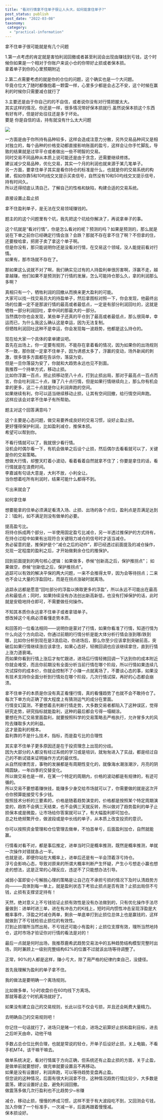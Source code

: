 ```yaml
---
title: "看对行情拿不住单子很让人头大，如何能拿住单子?"
post_status: publish
post_date: "2022-03-08"
taxonomy:
 category: 
  - "practical-information"
---
```


拿不住单子很可能就是有几个问题

1.第一点考虑的肯定就是害怕利润回撤或者甚至利润会出现由赚钱到亏钱，这个时候你如果是一个相对于你账户来说小仓的你带好止损或者保本损。  
拿着单子到你的心里预期附近

2.第二点需要考虑的就是你的仓位的问题，这个确实也是一个大问题。  
毕竟仓位大了随时都像抱着一颗雷一样，心里多少都是会忐忑不安，这个时候在赢利的时候你只需要减仓就行了

3.主要还是由于你自己的的不自信，或者说你没有对行情把握太大。  
其实这样的情况，你还是一样，很多情况带好保本损就行.虽然说保本损这个东西有好有坏，但是好处往往还是多于坏处。  
要是 你是自信的话，持有就没有什么太大问题

![](https://cdn.fendou.la/funstoutiao/2020/11/134416708.jpg)

一方面是由于你所持有品种较多，这样会造成注意力分散，另外交易品种间又是相对独立的，每个品种的价格变动都直接影响账面的盈亏，这样会让你手忙脚乱，导致的结果就是过早平仓或者做出一些不明智的交易。  
同时交易不同品种从本质上说可能还是由于贪念，还需要继续修炼。  
建议减少交易品种，优化交易，其实一个月的利润也就来源于某几笔单子。  
另一方面，要拿住单子其实是看你持仓的标准是什么，也就是你的交易系统的构建，假如你靠5和10均线交叉提示买卖信号，自然没有10和50均线交叉提示信号，持有时间久。  
所以还得彻底认清自己，了解自己的性格和缺陷，构建合适的交易系统。  

直接设置止盈止损

拿不住盈利单子，是无法在交易领域赚钱的。  

题主的的这个问题里有个坑，我先把这个坑给你解决了，再说拿单子的事。  

这个坑就是“看对行情”，你是怎么看对的呢？预测的吗？如果是预测的，那么就是说在下单之前你已经确定行情会涨？会跌？那就不存在拿不住了啊？不但拿的住，还要梭哈拿，把房子卖了拿这个单子啊。  
但是你没有，那只能说明你还是没看对行情，在交易这个领域，没人能提前看对行情。  
如果有，那市场就不存在了。  

那如果这么说就不对了啊，我们确实见过有的人持盈利单很厉害啊，浮赢不走，越拿越赚，他们如果不是预测到了行情的发展，怎么可能持仓那么久，拿的利润那么多啊？

真相只有一个，牺牲利润的回撤从而换来更大盈利的可能。  
大家可以找一找交易员大的持盈单子，然后拿图标对照一下，你会发现，他最终出场的位置一定不是那波行情的最高或者最低点，一定是有部分利润回吐的，这就是牺牲一部分利润回吐，拿中间的那最大的一部分。  
当然偶尔你也会发现，某些单子还真的平仓到了最高或者最低点，那么很简单，幸运而已，为什么我这么确认这是幸运，因为无法复制。  
但牺牲利润回吐这种不是幸运，你会发现每一波趋势，他都是这么持仓的。  

现在给大家一个具体的拿单建议吧。  
首先在出场上，你一定要有规则，不能存在拿着看的情况，因为如果你的出场规则不一致，那你就一定拿不住单子，因为诱惑太多了，浮赢的变动，场外新闻的刺激，很多很多方面都在告诉你，落袋为安。  
但是一旦你落袋为安了，你就和大趋势永远也见不到面。  
我推荐一个持单方式，移动止损。  
比如你浮赢一百点，把止损移动至八十点，打到止损出局，那对于最高点一百点而言，你会吐利润二十点，赚了八十点行情，但是如果行情继续向上，那么你有机会拿的更多，这二十点就是你让利润奔跑的空间。  
如果继续有利，你可以适当继续移动止损，让其有空间回撤，给行情空间奔跑。  
这样应该会对拿不住单子有所帮助。  

题主对这个回答满意吗？

这个主要是心态问题，做交易要养成良好的交易习惯，设好止盈止损。  
更好懂得保护利润，比如盈利减仓，推保本损。  
希望可以帮到你。  

不看行情就可以了，我就很少看行情。  
没机会时偶尔看一下，有机会做单之后设个止损，然后偶尔去看看就可以了，关键是你的交易策略。  
想做大行情，却整天盯着小波动，看着看着自然就拿不住了；你要是拿住的话，看行情就是在浪费时间。  
李嘉诚有句话大意是，大利不放，小利全让。  
当你想着吃所有利润时，结果可能什么都得不到。  

亏出来就会了

如何拿住单

想要能拿的住单必须满足看清入场、止损、出场的各个点位，盈利点是否满足达到2：1盈利，如不满足则没有做单的必要。  

提高盈亏比。  
将持仓拆成两个部分，一半使用固定盈亏比减仓，另一半透过推保护的方式持有，在持仓过程中如果有出现符合关键阻力减仓的信号时才适当减仓。  
务必留意的是，推保护是个“减仓之后的动作”，即已经透过前面提及的减仓操作，兑现一定程度的盈利之后，才开始做剩余仓位的推保护。  

  

回到前面提到的两句核心逻辑：如果做多，恭候“创新高之后，保护推拐点”； 如果做空，恭候“创新低之后，保护推拐点”。  
追踪可以有效的解决平保的两大问题，一来不会推得太早，因为会等待拐点；二来也不会让大量的浮盈回吐，而是在拐点涨破时就离场。  

  

追踪永远都是愿意“回吐部分的浮盈以换取更多的浮盈”，所以永远不可能出在最高点和最低点；同时，如果持续没有办法创出新高新低，也没有打掉保护的话，此时就是安稳地持仓即可，不需要做任何操作。  

  

不知其本质你永远拿不住单子或者拿错单子。  
想改掉这个毛病必须看懂走势本质。  

和回答的一位看法相同——说明你是蒙对了行情，如果你看准了行情，知道行情为什么向这个方向启动，你通过前期的行情分析是能大体分析行情会涨到哪/跌到哪，比如你分析到现在是3浪启动，你进场后，那么你至少应该拿到突破前高，突破后如果行情继续涨应该拿住，如果心态好，轻微回调也应该继续拿住，直到行情上涨力道衰竭。  
而如果你看到行情上涨后才匆忙跟进，进场后行情轻微回调一下达到你的成本附近你就会难受，而且你前期没有全面分析当前行情在哪个阶段，所以行情如果连续几次试探你的成本价，你就会控制不了小赚一点就离场了，不要谈心态的事，如果没有技术支持你全面分析到行情处在哪个阶段，几次行情试探，再好的心态都会崩溃。  

拿不住单子的本质是你没有真正看懂行情，真的看懂趋势了也就不会不敢持仓了。  
每次下单方向正确了很大程度上有猜测运气的成分在里面。  
行情变幻莫测，不要想着去判断行情走势，大多数交易者都陷入了这种误区，觉得研究走势，研究指标就能盈利，这种的最后都会亏得一塌糊涂。  
要想在外汇交易里面盈利，就要按照科学的交易策略去严格执行，允许冒多大的风险去赚取多大的利益。  
这才是盈利的根本。  
盈利靠的不是什么技术，指标，而是盈亏比的合理性

其实拿不住单子更多原因还是在于投资理念上出现的分歧。  
因为大部分的人都没有经过系统的学习或是培训，就匆匆进入了实战，都是经过自己的不断试错来证明操作方式的最优性。  
从自然规律而言，事物的发展都是有周期性变化的，就像海水潮涨潮汐，月亮的阴晴圆缺，一年四季的交替变化。  
所以做交易也是一样，在某一个特定的周期内，价格的波动都是有规律的，有迹可循的。  
所以交易不要想着赚快钱，能赚多少身交给市场就可以了，你需要做的就是这次开仓你预算能接受亏多少钱。  
按照技术分析的三要素的，价格是随着趋势演变的，价格都是按照某个特定周期演变的，趋势不会俩三天结束，也不会俩三天就反转，所以做对了趋势盈利的单子止损保本或是微盈，让市场给你答案就可以了，有大幅盈利即可加仓。  
总之杜绝频繁开仓，做波段或是中长线的单子，从本质上改变投资的意识。  

你可以按照资金管理和仓位管理去做单，不怕首单亏，后面盈利加仓，自然就能赢。  

行情看对看不对，都是事后推定，进单当时只是概率推测，既然是概率推测，单就一次操作对错就各占一半。  
也就是说，即便你站在大概率上，进单后还是有一半会顶着浮亏持仓。  
浮亏会影响心态，导致对原来的所谓大概率判断产生怀疑，产生小亏想走小赢也想走的想法，这是正常的心理反应，违逆不了只能想办法引导。  

减弱小富即安小亏解脱心理的策略是让自己在不承担亏损的情况下及时认清趋势方向———具体到每一单上，就是盈利状态下考验止损点是否有效？止损出局但不亏钱，止损有支撑坚定持有！

天然，绝对意义上不亏钱验证止损有效性是没有办法做到的，只有优化操作手法尽量做到：进单时进三单，进在有冲击力的K线上，短时间内惯性冲击呈现浮盈是大概率事件，浮盈之时减仓两单，剩余一单底单打到止损位总体上也是赢钱的，这样就做到了不亏钱检验止损位的有效性。  
打到止损理所当然出局，不亏钱还可能小有盈利；止损位支撑有效，理所当然地持仓，这时市场才验证你对行情的看法是对的！

最后一点就是何时出场，我推荐鹿希武趋势交易法中的五种趋势结构模型完整时出场，同时兼顾上一级别完整结构62%的位置不过就该出场等待调整了。  

正常，90%的人都是这样，赚小亏大，除了用严格的纪律约束自己，没捷径。  

首先我理解为盈利的单子拿不住。  

我的做法是要明确一个离场规则。  

比如做多单，1小时收盘价在60均线下方离场。  
那就等着这个时机离场就好了。  

如果没有建立自己的交易规则，长此以往不仅会亏损，并且还会耗费大量精力。  

去明确自己的交易规则吧！

你记住一句话就行了，进场只是赌一个机会，进场之前算好止损和盈利目标，进去之后听天由命，动他干啥

手数占总仓位比例合理，也就是常说的轻仓，开单子后设好止损，关上电脑，不看手机MT4，该干嘛干嘛去。  

做单系统决定，看对行情属于方向正确，但系统还有止盈止损的方面，关于止盈，是做单前就要想好，做完单就要设置且不再移动。  
如果是没有设置好，利润奔跑，可以等待趋势变盘再止盈。  
但您说的这种情况，后面有很大利润拿不住，这种情况趋势行情比较少，大多数是震荡，建议设置好止盈，避免利润回撤。  
做震荡多做几次行盈利也不比趋势少~㊗️赚

减仓，移动止损，慢慢的养成习惯，这样不至于有大波段吃不到，又回测会亏钱，加入你做了一个标准手，一次减一半，后面再跟着慢慢减。  
保本损设好。
